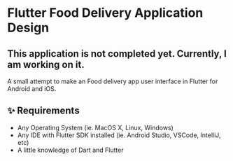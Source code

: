 # Flutter Food Delivery Application Design

## This application is not completed yet. Currently, I am working on it. 
A small attempt to make an Food delivery app user interface in Flutter for Android and iOS.

## ✨ Requirements

* Any Operating System (ie. MacOS X, Linux, Windows)
* Any IDE with Flutter SDK installed (ie.  Android Studio, VSCode, IntelliJ, etc)
* A little knowledge of Dart and Flutter



